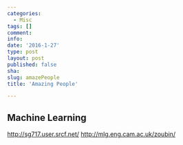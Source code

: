 ```yaml
---
categories:
  - Misc
tags: []
comment: 
info: 
date: '2016-1-27'
type: post
layout: post
published: false
sha: 
slug: amazePeople
title: 'Amazing People'

---
```

## Machine Learning

http://sg717.user.srcf.net/
http://mlg.eng.cam.ac.uk/zoubin/